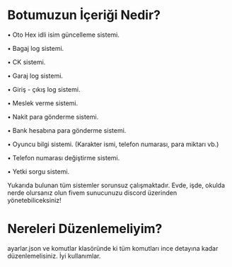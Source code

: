 # Botumuzun İçeriği Nedir?

• Oto Hex idli isim güncelleme sistemi.

• Bagaj log sistemi.

• CK sistemi.

• Garaj log sistemi.

• Giriş - çıkış log sistemi.

• Meslek verme sistemi.

• Nakit para gönderme sistemi.

• Bank hesabına para gönderme sistemi.

• Oyuncu bilgi sistemi. (Karakter ismi, telefon numarası, para miktarı vb.)

• Telefon numarası değiştirme sistemi.

• Yetki sorgu sistemi.

Yukarıda bulunan tüm sistemler sorunsuz çalışmaktadır. Evde, işde, okulda nerde olursanız olun fivem sunucunuzu discord üzerinden yönetebiliceksiniz!


# Nereleri Düzenlemeliyim?

ayarlar.json ve komutlar klasöründe ki tüm komutları ince detayına kadar düzenlemelisiniz. İyi kullanımlar.



